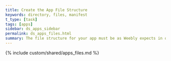 ```yaml
---
title: Create the App File Structure
keywords: directory, files, manifest
t_type: [task]
tags: [apps]
sidebar: ds_apps_sidebar
permalink: ds_apps_files.html
summary: The file structure for your app must be as Weebly expects in order for you to upload it to the App Center.
---
```

{% include custom/shared/apps_files.md %}
